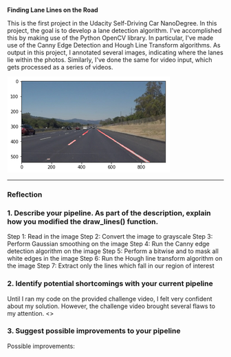
**Finding Lane Lines on the Road**

This is the first project in the Udacity Self-Driving Car NanoDegree. In this project, the goal is to develop a lane detection algorithm. I've accomplished this by making use of the Python OpenCV library. In particular, I've made use of the Canny Edge Detection and Hough Line Transform algorithms. As output in this project, I annotated several images, indicating where the lanes lie within the photos. Similarly, I've done the same for video input, which gets processed as a series of videos. 

![image1](test_images_output/SolidWhiteRight.jpg "Result")

---

### Reflection

### 1. Describe your pipeline. As part of the description, explain how you modified the draw_lines() function.

Step 1: Read in the image
Step 2: Convert the image to grayscale
Step 3: Perform Gaussian smoothing on the image
Step 4: Run the Canny edge detection algorithm on the image
Step 5: Perform a bitwise and to mask all white edges in the image
Step 6: Run the Hough line transform algorithm on the image
Step 7: Extract only the lines which fall in our region of interest 


### 2. Identify potential shortcomings with your current pipeline

Until I ran my code on the provided challenge video, I felt very confident about my solution. However, the challenge video brought several flaws to my attention. <<extrapolate>>


### 3. Suggest possible improvements to your pipeline

Possible improvements:
